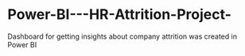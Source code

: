 # Power-BI---HR-Attrition-Project-
Dashboard for getting insights about company attrition was created in Power BI
